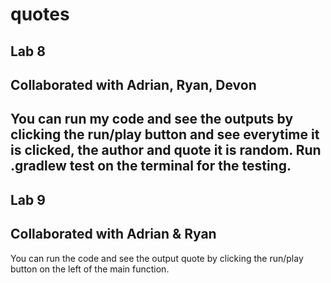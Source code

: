 # quotes


## Lab 8

## Collaborated with Adrian, Ryan, Devon

## You can run my code and see the outputs by clicking the run/play button and see everytime it is clicked, the author and quote it is random. Run .gradlew test on the terminal for the testing.

## Lab 9

## Collaborated with Adrian & Ryan
You can run the code and see the output quote by clicking the run/play button on the left of the main function.

